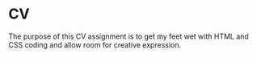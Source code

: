 # CV
The purpose of this CV assignment is to get my feet wet with HTML and CSS coding and allow room for creative expression.
